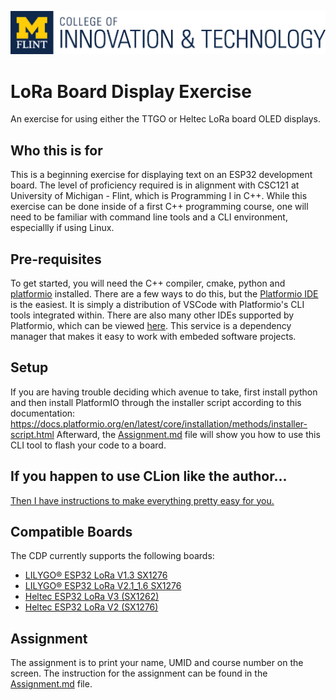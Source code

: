![CIT banner](CIT.Stamp.png)
# LoRa Board Display Exercise
An exercise for using either the TTGO or Heltec LoRa board OLED displays.

## Who this is for
This is a beginning exercise for displaying text on an ESP32 development board. The level of proficiency required is in alignment with CSC121 at University of Michigan - Flint, which is Programming I in C++. While this exercise can be done inside of a first C++ programming course, one will need to be familiar with command line tools and a CLI environment, especiallly if using Linux.

## Pre-requisites
To get started, you will need the C++ compiler, cmake, python and [platformio](https://platformio.org) installed. There are a few ways to do this, but the [Platformio IDE](https://platformio.org/platformio-ide) is the easiest. It is simply a distribution of VSCode with Platformio's CLI tools integrated within. There are also many other IDEs supported by Platformio, which can be viewed [here](https://platformio.org/install/integration). This service is a dependency manager that makes it easy to work with embeded software projects.
## Setup
If you are having trouble deciding which avenue to take, first install python and then install PlatformIO through the installer script according to this documentation: https://docs.platformio.org/en/latest/core/installation/methods/installer-script.html
Afterward, the [Assignment.md](Assignment.md) file will show you how to use this CLI tool to flash your code to a board.

## If you happen to use CLion like the author...
[Then I have instructions to make everything pretty easy for you.](ClionSetup.md)

## Compatible Boards
The CDP currently supports the following boards:
* [LILYGO® ESP32 LoRa V1.3 SX1276](http://www.lilygo.cn/prod_view.aspx?TypeId=50003&Id=1253)
* [LILYGO® ESP32 LoRa V2.1_1.6 SX1276](https://github.com/LilyGO/TTGO-LoRa32-V2.1)
* [Heltec ESP32 LoRa V3 (SX1262)](https://www.amazon.com/MakerFocus-Development-Bluetooth-0-96inch-Display/dp/B076MSLFC9)
* [Heltec ESP32 LoRa V2 (SX1276)](https://heltec.org/project/wifi-lora-32)

## Assignment
The assignment is to print your name, UMID and course number on the screen. The instruction for the assignment can be found in the [Assignment.md](Assignment.md) file.
